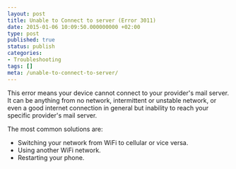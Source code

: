 ```yaml
---
layout: post
title: Unable to Connect to server (Error 3011)
date: 2015-01-06 10:09:50.000000000 +02:00
type: post
published: true
status: publish
categories:
- Troubleshooting
tags: []
meta: /unable-to-connect-to-server/
---
```


This error means your device cannot connect to your provider's mail server. It can be anything from no network, intermittent or unstable network, or even a good internet connection in general but inability to reach your specific provider's mail server.

The most common solutions are:

* Switching your network from WiFi to cellular or vice versa.
* Using another WiFi network.
* Restarting your phone.
